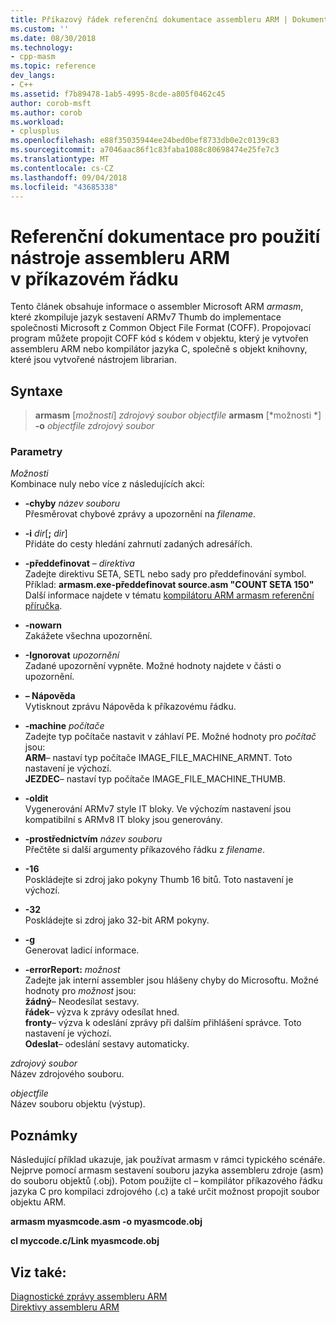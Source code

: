```yaml
---
title: Příkazový řádek referenční dokumentace assembleru ARM | Dokumentace Microsoftu
ms.custom: ''
ms.date: 08/30/2018
ms.technology:
- cpp-masm
ms.topic: reference
dev_langs:
- C++
ms.assetid: f7b89478-1ab5-4995-8cde-a805f0462c45
author: corob-msft
ms.author: corob
ms.workload:
- cplusplus
ms.openlocfilehash: e88f35035944ee24bed0bef8733db0e2c0139c83
ms.sourcegitcommit: a7046aac86f1c83faba1088c80698474e25fe7c3
ms.translationtype: MT
ms.contentlocale: cs-CZ
ms.lasthandoff: 09/04/2018
ms.locfileid: "43685338"
---
```

# <a name="arm-assembler-command-line-reference"></a>Referenční dokumentace pro použití nástroje assembleru ARM v příkazovém řádku

Tento článek obsahuje informace o assembler Microsoft ARM *armasm*, které zkompiluje jazyk sestavení ARMv7 Thumb do implementace společnosti Microsoft z Common Object File Format (COFF). Propojovací program můžete propojit COFF kód s kódem v objektu, který je vytvořen assembleru ARM nebo kompilátor jazyka C, společně s objekt knihovny, které jsou vytvořené nástrojem librarian.

## <a name="syntax"></a>Syntaxe

> **armasm** [*možnosti*] *zdrojový soubor* *objectfile*
> **armasm**  [*možnosti *]  **-o**  *objectfile*  *zdrojový soubor*

### <a name="parameters"></a>Parametry

*Možnosti*<br/>
Kombinace nuly nebo více z následujících akcí:

- **-chyby** *název souboru*<br/>
   Přesměrovat chybové zprávy a upozornění na *filename*.

- **-i** *dir*[**;** <em>dir</em>]<br/>
   Přidáte do cesty hledání zahrnutí zadaných adresářích.

- **-předdefinovat** *– direktiva*<br/>
   Zadejte direktivu SETA, SETL nebo sady pro předdefinování symbol.<br/>
   Příklad: **armasm.exe-předdefinovat source.asm "COUNT SETA 150"**<br/>
   Další informace najdete v tématu [kompilátoru ARM armasm referenční příručka](http://infocenter.arm.com/help/topic/com.arm.doc.dui0802b/index.html).

- **-nowarn**<br/>
   Zakážete všechna upozornění.

- **-Ignorovat** *upozornění*<br/>
   Zadané upozornění vypněte. Možné hodnoty najdete v části o upozornění.

- **– Nápověda**<br/>
   Vytisknout zprávu Nápověda k příkazovému řádku.

- **-machine** *počítače*<br/>
   Zadejte typ počítače nastavit v záhlaví PE.  Možné hodnoty pro *počítač* jsou:<br/>
   **ARM**– nastaví typ počítače IMAGE_FILE_MACHINE_ARMNT. Toto nastavení je výchozí.<br/>
   **JEZDEC**– nastaví typ počítače IMAGE_FILE_MACHINE_THUMB.

- **-oldit**<br/>
   Vygenerování ARMv7 style IT bloky.  Ve výchozím nastavení jsou kompatibilní s ARMv8 IT bloky jsou generovány.

- **-prostřednictvím** *název souboru*<br/>
   Přečtěte si další argumenty příkazového řádku z *filename*.

- **-16**<br/>
   Poskládejte si zdroj jako pokyny Thumb 16 bitů.  Toto nastavení je výchozí.

- **-32**<br/>
   Poskládejte si zdroj jako 32-bit ARM pokyny.

- **-g**<br/>
   Generovat ladicí informace.

- **-errorReport:** *možnost*<br/>
   Zadejte jak interní assembler jsou hlášeny chyby do Microsoftu.  Možné hodnoty pro *možnost* jsou:<br/>
   **žádný**– Neodesílat sestavy.<br/>
   **řádek**– výzva k zprávy odesílat hned.<br/>
   **fronty**– výzva k odeslání zprávy při dalším přihlášení správce. Toto nastavení je výchozí.<br/>
   **Odeslat**– odeslání sestavy automaticky.

*zdrojový soubor*<br/>
Název zdrojového souboru.

*objectfile*<br/>
Název souboru objektu (výstup).

## <a name="remarks"></a>Poznámky

Následující příklad ukazuje, jak používat armasm v rámci typického scénáře. Nejprve pomocí armasm sestavení souboru jazyka assembleru zdroje (asm) do souboru objektů (.obj). Potom použijte cl – kompilátor příkazového řádku jazyka C pro kompilaci zdrojového (.c) a také určit možnost propojit soubor objektu ARM.

**armasm myasmcode.asm -o myasmcode.obj**

**cl myccode.c/Link myasmcode.obj**

## <a name="see-also"></a>Viz také:

[Diagnostické zprávy assembleru ARM](../../assembler/arm/arm-assembler-diagnostic-messages.md)<br/>
[Direktivy assembleru ARM](../../assembler/arm/arm-assembler-directives.md)<br/>
